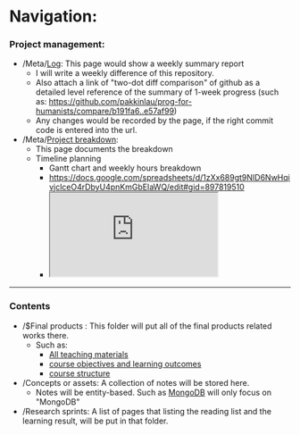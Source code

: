 # Navigation: 

### Project management:  

- /Meta/[Log](Log.md): This page would show a weekly summary report
	- I will write a weekly difference of this repository.
	- Also attach a link of "two-dot diff comparison" of github as a detailed level reference of the summary of 1-week progress (such as: https://github.com/pakkinlau/prog-for-humanists/compare/b191fa6..e57af99)
	- Any changes would be recorded by the page, if the right commit code is entered into the url. 
- /Meta/[Project breakdown](Project%20breakdown.md):
	- This page documents the breakdown 
	- Timeline planning
		- Gantt chart and weekly hours breakdown
		- https://docs.google.com/spreadsheets/d/1zXx689gt9NID6NwHqivjclceO4rDbyU4pnKmGbEIaWQ/edit#gid=897819510
		- <iframe src=https://docs.google.com/spreadsheets/d/1zXx689gt9NID6NwHqivjclceO4rDbyU4pnKmGbEIaWQ/edit#gid=449467204></iframe>

---

### Contents

- /$Final products : This folder will put all of the final products related works there. 
	- Such as: 
		- [All teaching materials](All%20teaching%20materials.md)
		- [course objectives and learning outcomes](course%20objectives%20and%20learning%20outcomes.md)
		- [course structure](course%20structure.md)
- /Concepts or assets: A collection of notes will be stored here. 
	- Notes will be entity-based. Such as [MongoDB](MongoDB.md) will only focus on "MongoDB"
- /Research sprints: A list of pages that listing the reading list and the learning result, will be put in that folder. 